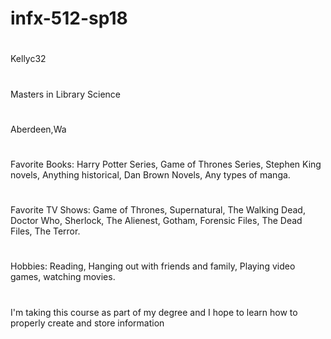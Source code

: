 # infx-512-sp18
# 
Kellyc32
# 
Masters in Library Science
# 
Aberdeen,Wa
# 
Favorite Books: Harry Potter Series, Game of Thrones Series, Stephen King novels, Anything historical, Dan Brown Novels, Any types of manga.
# 
Favorite TV Shows: Game of Thrones, Supernatural, The Walking Dead, Doctor Who, Sherlock, The Alienest, Gotham, Forensic Files, The Dead Files, The Terror.
# 
Hobbies: Reading, Hanging out with friends and family, Playing video games, watching movies.
# 
I'm taking this course as part of my degree and I hope to learn how to properly create and store information
